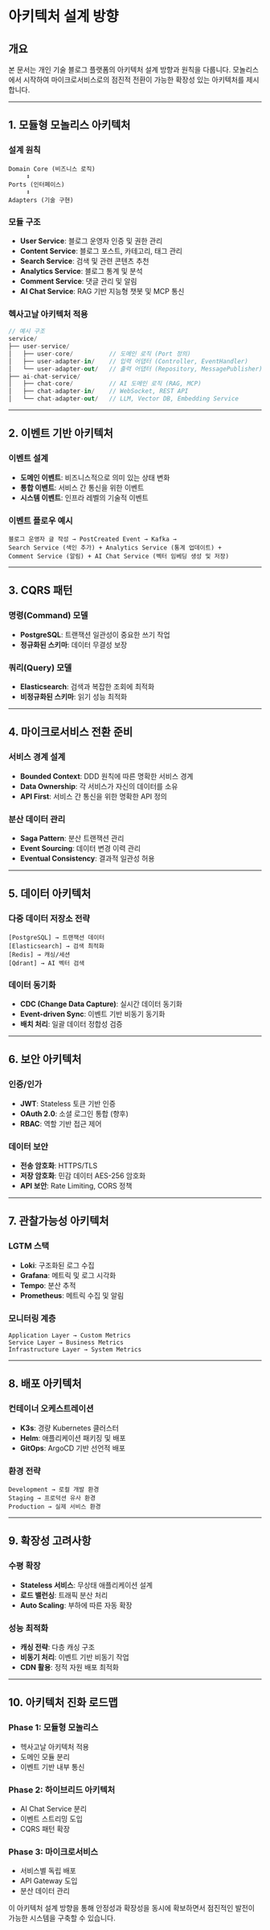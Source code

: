 # 아키텍처 설계 방향

## 개요
본 문서는 개인 기술 블로그 플랫폼의 아키텍처 설계 방향과 원칙을 다룹니다. 모놀리스에서 시작하여 마이크로서비스로의 점진적 전환이 가능한 확장성 있는 아키텍처를 제시합니다.

---

## 1. 모듈형 모놀리스 아키텍처

### 설계 원칙
```
Domain Core (비즈니스 로직)
     ↕
Ports (인터페이스)
     ↕
Adapters (기술 구현)
```

### 모듈 구조
- **User Service**: 블로그 운영자 인증 및 권한 관리
- **Content Service**: 블로그 포스트, 카테고리, 태그 관리
- **Search Service**: 검색 및 관련 콘텐츠 추천
- **Analytics Service**: 블로그 통계 및 분석
- **Comment Service**: 댓글 관리 및 알림
- **AI Chat Service**: RAG 기반 지능형 챗봇 및 MCP 통신

### 헥사고날 아키텍처 적용
```kotlin
// 예시 구조
service/
├── user-service/
│   ├── user-core/          // 도메인 로직 (Port 정의)
│   ├── user-adapter-in/    // 입력 어댑터 (Controller, EventHandler)
│   └── user-adapter-out/   // 출력 어댑터 (Repository, MessagePublisher)
├── ai-chat-service/
│   ├── chat-core/          // AI 도메인 로직 (RAG, MCP)
│   ├── chat-adapter-in/    // WebSocket, REST API
│   └── chat-adapter-out/   // LLM, Vector DB, Embedding Service
```

---

## 2. 이벤트 기반 아키텍처

### 이벤트 설계
- **도메인 이벤트**: 비즈니스적으로 의미 있는 상태 변화
- **통합 이벤트**: 서비스 간 통신을 위한 이벤트
- **시스템 이벤트**: 인프라 레벨의 기술적 이벤트

### 이벤트 플로우 예시
```
블로그 운영자 글 작성 → PostCreated Event → Kafka → 
Search Service (색인 추가) + Analytics Service (통계 업데이트) + 
Comment Service (알림) + AI Chat Service (벡터 임베딩 생성 및 저장)
```

---

## 3. CQRS 패턴

### 명령(Command) 모델
- **PostgreSQL**: 트랜잭션 일관성이 중요한 쓰기 작업
- **정규화된 스키마**: 데이터 무결성 보장

### 쿼리(Query) 모델
- **Elasticsearch**: 검색과 복잡한 조회에 최적화
- **비정규화된 스키마**: 읽기 성능 최적화

---

## 4. 마이크로서비스 전환 준비

### 서비스 경계 설계
- **Bounded Context**: DDD 원칙에 따른 명확한 서비스 경계
- **Data Ownership**: 각 서비스가 자신의 데이터를 소유
- **API First**: 서비스 간 통신을 위한 명확한 API 정의

### 분산 데이터 관리
- **Saga Pattern**: 분산 트랜잭션 관리
- **Event Sourcing**: 데이터 변경 이력 관리
- **Eventual Consistency**: 결과적 일관성 허용

---

## 5. 데이터 아키텍처

### 다중 데이터 저장소 전략
```
[PostgreSQL] → 트랜잭션 데이터
[Elasticsearch] → 검색 최적화
[Redis] → 캐싱/세션
[Qdrant] → AI 벡터 검색
```

### 데이터 동기화
- **CDC (Change Data Capture)**: 실시간 데이터 동기화
- **Event-driven Sync**: 이벤트 기반 비동기 동기화
- **배치 처리**: 일괄 데이터 정합성 검증

---

## 6. 보안 아키텍처

### 인증/인가
- **JWT**: Stateless 토큰 기반 인증
- **OAuth 2.0**: 소셜 로그인 통합 (향후)
- **RBAC**: 역할 기반 접근 제어

### 데이터 보안
- **전송 암호화**: HTTPS/TLS
- **저장 암호화**: 민감 데이터 AES-256 암호화
- **API 보안**: Rate Limiting, CORS 정책

---

## 7. 관찰가능성 아키텍처

### LGTM 스택
- **Loki**: 구조화된 로그 수집
- **Grafana**: 메트릭 및 로그 시각화
- **Tempo**: 분산 추적
- **Prometheus**: 메트릭 수집 및 알림

### 모니터링 계층
```
Application Layer → Custom Metrics
Service Layer → Business Metrics
Infrastructure Layer → System Metrics
```

---

## 8. 배포 아키텍처

### 컨테이너 오케스트레이션
- **K3s**: 경량 Kubernetes 클러스터
- **Helm**: 애플리케이션 패키징 및 배포
- **GitOps**: ArgoCD 기반 선언적 배포

### 환경 전략
```
Development → 로컬 개발 환경
Staging → 프로덕션 유사 환경
Production → 실제 서비스 환경
```

---

## 9. 확장성 고려사항

### 수평 확장
- **Stateless 서비스**: 무상태 애플리케이션 설계
- **로드 밸런싱**: 트래픽 분산 처리
- **Auto Scaling**: 부하에 따른 자동 확장

### 성능 최적화
- **캐싱 전략**: 다층 캐싱 구조
- **비동기 처리**: 이벤트 기반 비동기 작업
- **CDN 활용**: 정적 자원 배포 최적화

---

## 10. 아키텍처 진화 로드맵

### Phase 1: 모듈형 모놀리스
- 헥사고날 아키텍처 적용
- 도메인 모듈 분리
- 이벤트 기반 내부 통신

### Phase 2: 하이브리드 아키텍처
- AI Chat Service 분리
- 이벤트 스트리밍 도입
- CQRS 패턴 확장

### Phase 3: 마이크로서비스
- 서비스별 독립 배포
- API Gateway 도입
- 분산 데이터 관리

이 아키텍처 설계 방향을 통해 안정성과 확장성을 동시에 확보하면서 점진적인 발전이 가능한 시스템을 구축할 수 있습니다.